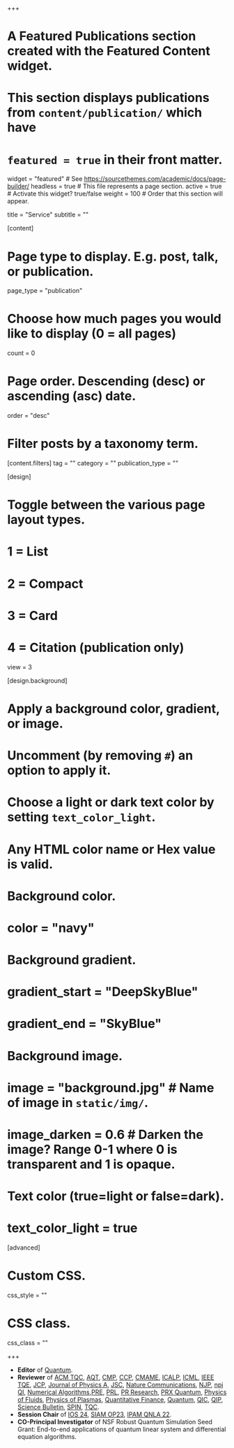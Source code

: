 +++
# A Featured Publications section created with the Featured Content widget.
# This section displays publications from `content/publication/` which have
# `featured = true` in their front matter.

widget = "featured"  # See https://sourcethemes.com/academic/docs/page-builder/
headless = true  # This file represents a page section.
active = true  # Activate this widget? true/false
weight = 100  # Order that this section will appear.

title = "Service"
subtitle = ""

[content]
  # Page type to display. E.g. post, talk, or publication.
  page_type = "publication"

  # Choose how much pages you would like to display (0 = all pages)
  count = 0

  # Page order. Descending (desc) or ascending (asc) date.
  order = "desc"

  # Filter posts by a taxonomy term.
  [content.filters]
    tag = ""
    category = ""
    publication_type = ""

[design]
  # Toggle between the various page layout types.
  #   1 = List
  #   2 = Compact
  #   3 = Card
  #   4 = Citation (publication only)
  view = 3

[design.background]
  # Apply a background color, gradient, or image.
  #   Uncomment (by removing `#`) an option to apply it.
  #   Choose a light or dark text color by setting `text_color_light`.
  #   Any HTML color name or Hex value is valid.

  # Background color.
  # color = "navy"

  # Background gradient.
  # gradient_start = "DeepSkyBlue"
  # gradient_end = "SkyBlue"

  # Background image.
  # image = "background.jpg"  # Name of image in `static/img/`.
  # image_darken = 0.6  # Darken the image? Range 0-1 where 0 is transparent and 1 is opaque.

  # Text color (true=light or false=dark).
  # text_color_light = true  

[advanced]
 # Custom CSS. 
 css_style = ""

 # CSS class.
 css_class = ""

+++

* **Editor** of [Quantum](https://quantum-journal.org/).
* **Reviewer** of [ACM TQC](https://dl.acm.org/journal/tqc), [AQT](https://onlinelibrary.wiley.com/journal/25119044), [CMP](https://www.springer.com/journal/220), [CCP](https://www.global-sci.com/cicp.html), [CMAME](https://www.journals.elsevier.com/computer-methods-in-applied-mechanics-and-engineering), [ICALP](https://icalp2023.cs.upb.de/), [ICML](https://icml.cc/), [IEEE TQE](https://tqe.ieee.org/), [JCP](https://www.journals.elsevier.com/journal-of-computational-physics), [Journal of Physics A](https://iopscience.iop.org/journal/1751-8121), [JSC](https://www.springer.com/journal/10915), [Nature Communications](https://www.nature.com/ncomms/), [NJP](https://iopscience.iop.org/journal/1367-2630), [npj QI](https://www.nature.com/npjqi/), [Numerical Algorithms](https://www.springer.com/journal/11075?gclid=EAIaIQobChMIte77693r6QIVmJOzCh0pFwLkEAAYASAAEgJStPD_BwE),[PRE](https://journals.aps.org/pre/), [PRL](https://journals.aps.org/prl/), [PR Research](https://journals.aps.org/prresearch/), [PRX Quantum](https://journals.aps.org/prxquantum/), [Physics of Fluids](https://aip.scitation.org/journal/phf), [Physics of Plasmas](https://aip.scitation.org/journal/php), [Quantitative Finance](https://www.tandfonline.com/journals/rquf20), [Quantum](https://quantum-journal.org/), [QIC](http://www.rintonpress.com/journals/qic/), [QIP](https://qipconference.org/), [Science Bulletin](https://www.journals.elsevier.com/science-bulletin), [SPIN](https://www.worldscientific.com/worldscinet/spin), [TQC](https://tqc2022-conference.iquist.illinois.edu/).
* **Session Chair** of [IOS 24](https://ios2024.rice.edu/), [SIAM OP23](https://www.siam.org/conferences/cm/conference/op23), [IPAM QNLA 22](https://www.ipam.ucla.edu/programs/workshops/quantum-numerical-linear-algebra/).
* **CO-Principal Investigator** of NSF Robust Quantum Simulation Seed Grant: End-to-end applications of quantum linear system and differential equation algorithms.

